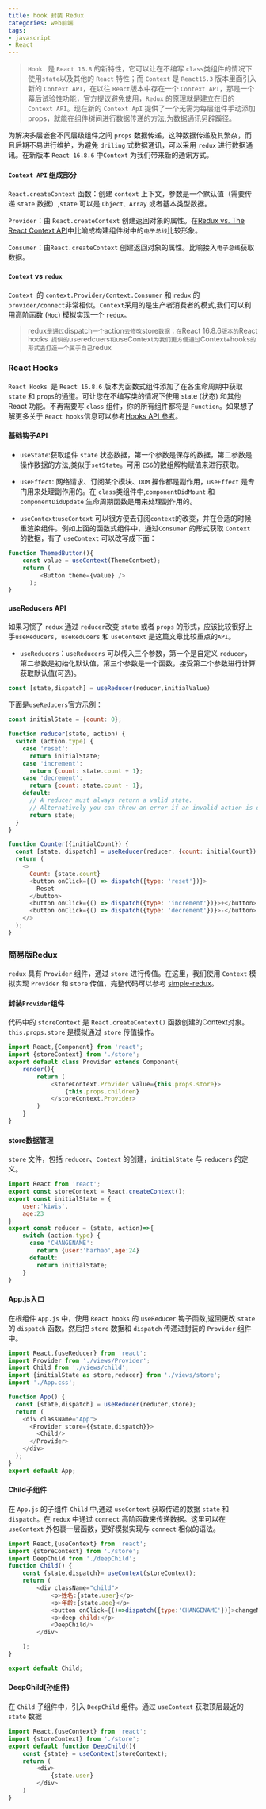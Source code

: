 ```yaml
---
title: hook 封装 Redux
categories: web前端
tags:
- javascript
- React
---
```

> `Hook ` 是 `React 16.8` 的新特性，它可以让在不编写 `class`类组件的情况下使用`state`以及其他的 `React` 特性；而 `Context` 是 `React16.3` 版本里面引入新的 `Context API`，在以往 `React`版本中存在一个 `Context API`，那是一个幕后试验性功能，官方提议避免使用，`Redux` 的原理就是建立在旧的 `Context API`。现在新的 `Context ApI` 提供了一个无需为每层组件手动添加 props，就能在组件树间进行数据传递的方法,为数据通讯另辟蹊径。

为解决多层嵌套不同层级组件之间 `props` 数据传递，这种数据传递及其繁杂，而且后期不易进行维护，为避免 `driling` 式数据通讯，可以采用 `redux` 进行数据通讯。在新版本 `React 16.8.6` 中`Context` 为我们带来新的通讯方式。

#### `Context API` 组成部分

`React.createContext` 函数：创建 `context` 上下文，参数是一个默认值（需要传递 `state` 数据）,`state`  可以是 `Object、Array` 或者基本类型数据。

`Provider`：由 `React.createContext` 创建返回对象的属性。在[Redux vs. The React Context API](https://links.jianshu.com/go?to=https%3A%2F%2Flink.juejin.im%2F%3Ftarget%3Dhttps%3A%2F%2Fdaveceddia.com%2Fcontext-api-vs-redux%2F)中比喻成构建组件树中的`电子总线`比较形象。

`Consumer`：由`React.createContext` 创建返回对象的属性。比喻接入`电子总线`获取数据。

#### `Context` vs `redux`

`Context `的 `context.Provider/Context.Consumer` 和 `redux` 的 `provider/connect`非常相似。`Context`采用的是生产者消费者的模式,我们可以利用高阶函数 (`Hoc`) 模拟实现一个 `redux`。


> redux` 是通过 `dispatch` 一个 `action` 去修改 `store` 数据；在 `React 16.8.6` 版本的 `React hooks` 提供的`useredcuers` 和 `useContext` 为我们更方便通过 `Context+hooks` 的形式去打造一个属于自己 `redux


### React Hooks

`React Hooks `是 `React 16.8.6` 版本为函数式组件添加了在各生命周期中获取 `state` 和 `props`的通道。可让您在不编写类的情况下使用 state (状态) 和其他 React 功能。不再需要写 `class` 组件，你的所有组件都将是 `Function`。如果想了解更多关于 `React hooks`信息可以参考[Hooks API 参考](https://links.jianshu.com/go?to=http%3A%2F%2Freact.html.cn%2Fdocs%2Fhooks-reference.html)。

#### 基础钩子API

* `useState`:获取组件 `state` 状态数据，第一个参数是保存的数据，第二参数是操作数据的方法,类似于`setState`。可用 `ES6`的数组解构赋值来进行获取。

* `useEffect`: 网络请求、订阅某个模块、`DOM` 操作都是副作用，`useEffect` 是专门用来处理副作用的。在 `class`类组件中,`componentDidMount` 和`componentDidUpdate` 生命周期函数是用来处理副作用的。

* `useContext`:`useContext` 可以很方便去订阅`context`的改变，并在合适的时候重渲染组件。例如上面的函数式组件中，通过`Consumer` 的形式获取 `Context` 的数据，有了 `useContext` 可以改写成下面：

```javascript
function ThemedButton(){
    const value = useContext(ThemeContxet);
    return (
         <Button theme={value} />
      );
}
```

#### useReducers API

如果习惯了 `redux` 通过 `reducer`改变 `state` 或者 `props` 的形式，应该比较很好上手`useReducers`，`useReducers` 和 `useContext` 是这篇文章比较重点的`API`。

* `useReducers`：`useReducers` 可以传入三个参数，第一个是自定义 `reducer`，第二参数是初始化默认值，第三个参数是一个函数，接受第二个参数进行计算获取默认值(可选)。

```javascript
const [state,dispatch] = useReducer(reducer,initialValue)
```

下面是`useReducers`官方示例：

```javascript
const initialState = {count: 0};

function reducer(state, action) {
  switch (action.type) {
    case 'reset':
      return initialState;
    case 'increment':
      return {count: state.count + 1};
    case 'decrement':
      return {count: state.count - 1};
    default:
      // A reducer must always return a valid state.
      // Alternatively you can throw an error if an invalid action is dispatched.
      return state;
  }
}

function Counter({initialCount}) {
  const [state, dispatch] = useReducer(reducer, {count: initialCount});
  return (
    <>
      Count: {state.count}
      <button onClick={() => dispatch({type: 'reset'})}>
        Reset
      </button>
      <button onClick={() => dispatch({type: 'increment'})}>+</button>
      <button onClick={() => dispatch({type: 'decrement'})}>-</button>
    </>
  );
}
```

### 简易版Redux

`redux` 具有 `Provider` 组件，通过 `store` 进行传值。在这里，我们使用 `Context` 模拟实现 `Provider` 和 `store` 传值，完整代码可以参考 [simple-redux](https://links.jianshu.com/go?to=https%3A%2F%2Fgithub.com%2FHarhao%2Fsimple-redux)。

#### 封装`Provider`组件

代码中的 `storeContext` 是 `React.createContext()` 函数创建的Context对象。`this.props.store` 是模拟通过 `store` 传值操作。

```javascript
import React,{Component} from 'react';
import {storeContext} from './store';
export default class Provider extends Component{
    render(){
        return (
            <storeContext.Provider value={this.props.store}>
                {this.props.children}
            </storeContext.Provider>
        )
    }
}
```

#### store数据管理

`store` 文件，包括 `reducer`、`Context` 的创建，`initialState` 与 `reducers` 的定义。

```javascript
import React from 'react';
export const storeContext = React.createContext();
export const initialState = {
    user:'kiwis',
    age:23
}
export const reducer = (state, action)=>{
    switch (action.type) {
      case 'CHANGENAME':
        return {user:'harhao',age:24}
      default:
        return initialState;
    }
}
```

#### App.js入口

在根组件 `App.js` 中，使用 `React hooks` 的 `useReducer` 钩子函数,返回更改 `state` 的 `dispatch` 函数。然后把 `store` 数据和 `dispatch` 传递进封装的 `Provider` 组件中。

```javascript
import React,{useReducer} from 'react';
import Provider from './views/Provider';
import Child from './views/child';
import {initialState as store,reducer} from './views/store';
import './App.css';

function App() {
  const [state,dispatch] = useReducer(reducer,store);
  return (
    <div className="App">
      <Provider store={{state,dispatch}}>
        <Child/>
      </Provider>
    </div>
  );
}
export default App;
```

#### Child子组件

在 `App.js` 的子组件 `Child` 中,通过 `useContext` 获取传递的数据 `state` 和 `dispatch`。在 `redux` 中通过 `connect` 高阶函数来传递数据。这里可以在 `useContext` 外包裹一层函数，更好模拟实现与 `connect` 相似的语法。

```javascript
import React,{useContext} from 'react';
import {storeContext} from './store';
import DeepChild from './deepChild';
function Child() {
    const {state,dispatch}= useContext(storeContext);
    return (
        <div className="child">
            <p>姓名:{state.user}</p>
            <p>年龄:{state.age}</p>
            <button onClick={()=>dispatch({type:'CHANGENAME'})}>changeName</button>
            <p>deep child:</p>
            <DeepChild/>
        </div>

    );
}

export default Child;
```

#### DeepChild(孙组件)

在 `Child` 子组件中，引入 `DeepChild` 组件。通过 `useContext` 获取顶层最近的 `state` 数据

```javascript
import React,{useContext} from 'react';
import {storeContext} from './store';
export default function DeepChild(){
    const {state} = useContext(storeContext);
    return (
        <div>
            {state.user}
        </div>
    )
}
```





